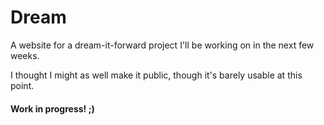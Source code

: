 Dream
=====

A website for a dream-it-forward project I'll be working on in the next few weeks.

I thought I might as well make it public, though it's barely usable at this point.

#### Work in progress! ;)
